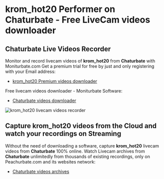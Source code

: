 # krom_hot20 Performer on Chaturbate - Free LiveCam videos downloader

## Chaturbate Live Videos Recorder

Monitor and record livecam videos of **krom_hot20** from **Chaturbate** with Moniturbate.com
Get a premium trial for free by just and only registering with your Email address:
* [krom_hot20 Premium videos downloader](https://moniturbate.com/request-demo-licence-key.html)

Free livecam videos downloader - Moniturbate Software:
* [Chaturbate videos downloader](https://moniturbate.com/moniturbate-download-software.html)

![krom_hot20 livecam videos recorder](https://peachurnet.com/templates/moniturbate-software.png)


## Capture krom_hot20 videos from the Cloud and watch your recordings on Streaming

Without the need of downloading a software, capture **krom_hot20** livecam videos from **Chaturbate** 100% online.
Watch Livecam archives from **Chaturbate** unlimitedly from thousands of existing recordings, only on Peachurbate.com and its websites network:
* [Chaturbate videos archives](https://peachurnet.com/)